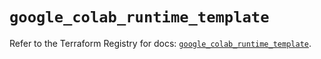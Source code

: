 # `google_colab_runtime_template`

Refer to the Terraform Registry for docs: [`google_colab_runtime_template`](https://registry.terraform.io/providers/hashicorp/google/6.49.3/docs/resources/colab_runtime_template).
